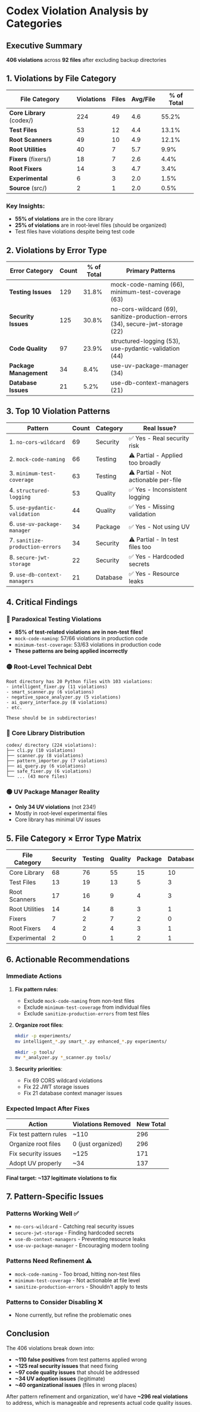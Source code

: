 # Codex Violation Analysis by Categories

## Executive Summary
**406 violations** across **92 files** after excluding backup directories

## 1. Violations by File Category

| File Category | Violations | Files | Avg/File | % of Total |
|--------------|------------|-------|----------|------------|
| **Core Library** (codex/) | 224 | 49 | 4.6 | 55.2% |
| **Test Files** | 53 | 12 | 4.4 | 13.1% |
| **Root Scanners** | 49 | 10 | 4.9 | 12.1% |
| **Root Utilities** | 40 | 7 | 5.7 | 9.9% |
| **Fixers** (fixers/) | 18 | 7 | 2.6 | 4.4% |
| **Root Fixers** | 14 | 3 | 4.7 | 3.4% |
| **Experimental** | 6 | 3 | 2.0 | 1.5% |
| **Source** (src/) | 2 | 1 | 2.0 | 0.5% |

### Key Insights:
- **55% of violations** are in the core library
- **25% of violations** are in root-level files (should be organized)
- Test files have violations despite being test code

## 2. Violations by Error Type

| Error Category | Count | % of Total | Primary Patterns |
|---------------|-------|------------|------------------|
| **Testing Issues** | 129 | 31.8% | mock-code-naming (66), minimum-test-coverage (63) |
| **Security Issues** | 125 | 30.8% | no-cors-wildcard (69), sanitize-production-errors (34), secure-jwt-storage (22) |
| **Code Quality** | 97 | 23.9% | structured-logging (53), use-pydantic-validation (44) |
| **Package Management** | 34 | 8.4% | use-uv-package-manager (34) |
| **Database Issues** | 21 | 5.2% | use-db-context-managers (21) |

## 3. Top 10 Violation Patterns

| Pattern | Count | Category | Real Issue? |
|---------|-------|----------|-------------|
| 1. `no-cors-wildcard` | 69 | Security | ✅ Yes - Real security risk |
| 2. `mock-code-naming` | 66 | Testing | ⚠️ Partial - Applied too broadly |
| 3. `minimum-test-coverage` | 63 | Testing | ⚠️ Partial - Not actionable per-file |
| 4. `structured-logging` | 53 | Quality | ✅ Yes - Inconsistent logging |
| 5. `use-pydantic-validation` | 44 | Quality | ✅ Yes - Missing validation |
| 6. `use-uv-package-manager` | 34 | Package | ✅ Yes - Not using UV |
| 7. `sanitize-production-errors` | 34 | Security | ⚠️ Partial - In test files too |
| 8. `secure-jwt-storage` | 22 | Security | ✅ Yes - Hardcoded secrets |
| 9. `use-db-context-managers` | 21 | Database | ✅ Yes - Resource leaks |

## 4. Critical Findings

### 🔴 **Paradoxical Testing Violations**
- **85% of test-related violations are in non-test files!**
- `mock-code-naming`: 57/66 violations in production code
- `minimum-test-coverage`: 53/63 violations in production code
- **These patterns are being applied incorrectly**

### 🟡 **Root-Level Technical Debt**
```
Root directory has 20 Python files with 103 violations:
- intelligent_fixer.py (11 violations)
- smart_scanner.py (6 violations)
- negative_space_analyzer.py (5 violations)
- ai_query_interface.py (8 violations)
- etc.

These should be in subdirectories!
```

### 🔵 **Core Library Distribution**
```
codex/ directory (224 violations):
├── cli.py (10 violations)
├── scanner.py (8 violations)
├── pattern_importer.py (7 violations)
├── ai_query.py (6 violations)
├── safe_fixer.py (6 violations)
└── ... (43 more files)
```

### 🟢 **UV Package Manager Reality**
- **Only 34 UV violations** (not 234!)
- Mostly in root-level experimental files
- Core library has minimal UV issues

## 5. File Category × Error Type Matrix

| File Category | Security | Testing | Quality | Package | Database |
|--------------|----------|---------|---------|---------|----------|
| Core Library | 68 | 76 | 55 | 15 | 10 |
| Test Files | 13 | 19 | 13 | 5 | 3 |
| Root Scanners | 17 | 16 | 9 | 4 | 3 |
| Root Utilities | 14 | 14 | 8 | 3 | 1 |
| Fixers | 7 | 2 | 7 | 2 | 0 |
| Root Fixers | 4 | 2 | 4 | 3 | 1 |
| Experimental | 2 | 0 | 1 | 2 | 1 |

## 6. Actionable Recommendations

### Immediate Actions
1. **Fix pattern rules**:
   - Exclude `mock-code-naming` from non-test files
   - Exclude `minimum-test-coverage` from individual files
   - Exclude `sanitize-production-errors` from test files

2. **Organize root files**:
   ```bash
   mkdir -p experiments/
   mv intelligent_*.py smart_*.py enhanced_*.py experiments/

   mkdir -p tools/
   mv *_analyzer.py *_scanner.py tools/
   ```

3. **Security priorities**:
   - Fix 69 CORS wildcard violations
   - Fix 22 JWT storage issues
   - Fix 21 database context manager issues

### Expected Impact After Fixes

| Action | Violations Removed | New Total |
|--------|-------------------|-----------|
| Fix test pattern rules | ~110 | 296 |
| Organize root files | 0 (just organized) | 296 |
| Fix security issues | ~125 | 171 |
| Adopt UV properly | ~34 | 137 |

**Final target: ~137 legitimate violations to fix**

## 7. Pattern-Specific Issues

### Patterns Working Well ✅
- `no-cors-wildcard` - Catching real security issues
- `secure-jwt-storage` - Finding hardcoded secrets
- `use-db-context-managers` - Preventing resource leaks
- `use-uv-package-manager` - Encouraging modern tooling

### Patterns Need Refinement ⚠️
- `mock-code-naming` - Too broad, hitting non-test files
- `minimum-test-coverage` - Not actionable at file level
- `sanitize-production-errors` - Shouldn't apply to tests

### Patterns to Consider Disabling ❌
- None currently, but refine the problematic ones

## Conclusion

The 406 violations break down into:
- **~110 false positives** from test patterns applied wrong
- **~125 real security issues** that need fixing
- **~97 code quality issues** that should be addressed
- **~34 UV adoption issues** (legitimate)
- **~40 organizational issues** (files in wrong places)

After pattern refinement and organization, we'd have **~296 real violations** to address, which is manageable and represents actual code quality issues.
